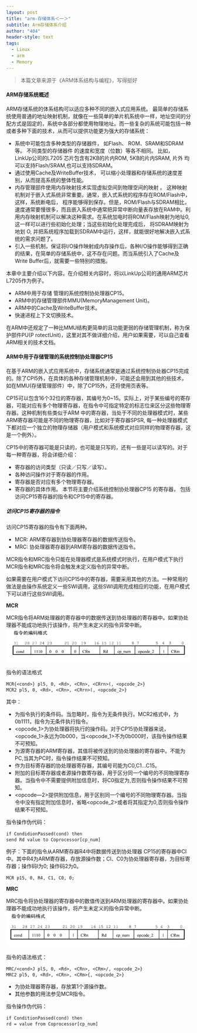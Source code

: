 ```yaml
---
layout: post
title: "arm-存储体系＜一＞"
subtitle: Arm存储体系介绍
author: "404"
header-style: text
tags:
  - Linux
  - arm
  - Memory
---
```


>本篇文章来源于《ARM体系结构与编程》，写得挺好

#### ARM存储系统概述

ARM存储系统的体系结构可以适应多种不同的嵌入式应用系统。 最简单的存储系统使用普通的地址映射机制，就像在一些简单的单片机系统中一样，地址空间的分配方式是固定的，系统中各部分都使用物理地址。而一些复杂的系统可能包括一种或者多种下面的技术，从而可以提供功能更为强大的存储系统：

- 系统中可能包含多种类型的存储器件， 如Flash、 ROM、SRAM和SDRAM等。 不同类型的存储器件 的速度和宽度（位数）等各不相同。 比如， LinkUp公司的L7205 芯片包含有2KB的片内ROM, 5KB的片内SRAM, 片外
均可以支持Flash/SRAM,也可以支持SDRAM。
- 通过使用Cache及WriteBuffer技术， 可以缩小处理器和存储系统的速度差别，从而提高系统的整体性能。
- 内存管理部件使用内存映射技术实现虚拟空间到物理空间的映射 。 这种映射机制对于嵌入式系统非常重要。通常，嵌入式系统的程序存在ROM/Flash中，这样，系统断电后， 程序能够得到保存。但是，ROM/Flash与SDRAM相比，速度通常要慢很多，而且嵌入系统中通常把异常中断向量表存放在RAM中。利用内存映射机制可以解决这种需求。在系统加电时将ROM/Flash映射为地址0, 这一样可以进行些初始化处理；当这些初始化处理完成后， 将SDRAM映射为地划 O, 并把系统程序加载到SDRAM中运行，这样，就能很好地解决嵌入式系统的需求问题了。
- 引入一些机制，保证将I/O操作映射成内存操作后，各种I/O操作能够得到正确的结果，在简单的存储系统中，这不存在问题。而当系统引入了Cache及Write Buffer后，就需要一些特别的措施。

本章中主要介绍以下内容。在介绍相关内容时，将以LinkUp公司的通用ARM芯片L7205作为例子。
- ARM中用于存储 管理的系统控制协处理器CP15。
- ARM中的存储管理部件MMU(MemoryManagement Unit)。
- ARM中的Cache及WriteBuffer技术。
- 快速进程上下文切换技术。

在ARM中还规定了一种比MMU结构更简单的且功能更弱的存储管理机制，称为保护部件PU(P rotectUnit)，这里对其不做详细介绍，用户如果需要，可以自己查看ARM相关的技术文档。

#### ARM中用于存储管理的系统控制协处理器CP15

在基于ARM的嵌入式应用系统中，存储系统通常是通过系统控制协处器CP15完成的。除了CPl5外，在具体的各种存储管理机制中，可能还会用到其他的些技术，如在MMU(存储管理部件）中，除了CP15外，还将使用页表等。

CP15可以包含16个32位的寄存器，其编号为0~15。实际上，对于某些编号的寄存器，可能对应有多个物理寄存器，在指令中可指定特定的标志位来区分这些物理寄存器。这种机制有些类似于ARM 中的寄存器，当处于不同的处理器模式时，某些ARM寄存器可能是不同的物理寄存器，比如对于寄存器SPSR, 每一种处理器模式下都对应一个独立的物理存储器（用户模式和系统模式对应同样的物理寄存器，这是一个例外）。

CP15中的寄存器可能是只读的，也可能是只写的，还有一些是可以读写的。对于每一种寄存器，将会详细介绍：
- 寄存器的访问类型（只读／只写／读写）。
- 各种访问操作对于寄存器的作用。
- 寄存器是否对应有多个物理寄存器。
- 寄存器的具体作用。
本节将主要介绍系统控制协处理器CP15 的寄存器， 包括访问CP15寄存器的指令和CP15中的寄存器。

##### 访问CP15寄存器的指令

访问CP15寄存器的指令有下面两种。
- MCR: ARM寄存器到协处理器寄存器的数据传送指令。
- MRC: 协处理器寄存器到ARM寄存器的数据传送指令。

MCR指令和MRC指令只能在处理器模式是系统模式时执行，在用户模式下执行MCR指令和MRC指令将会触发未定义指令的异常中断。

如果需要在用户模式下访问CP15中的寄存器，需要采用其他的方法。一种常用的做法是由操作系统定义一些SWI调用，这些SWI调用完成相应的功能，在用户模式下可以进行这些SWI调用。

**MCR**

MCR指令将ARM处理器的寄存器中的数据传送到协处理器的寄存器中。如果协处理器不能成功地执行该操作，将产生未定义的指令异常中断。
![avatar](/img/in-post/Linux/201931101001.png)

指令的语法格式
```
MCR{<cond>} pl5, 0, <Rd>, <CRn>, <CRrn>(, <opcode_2>}
MCR2 pl5, 0, <Rd>, <CRn>, <CRrn>(, <opcode_2>}
```
其中：
- <cond>为指令执行的条件码。当<cond>忽略时，指令为无条件执行。MCR2格式中，<cond>为0b1111，指令为无条件执行指令。
- <opcode_1>为协处理器将执行的操作码。对于CP15协处理器来说，<opcode_1>永远为0b000，当<opcode_1>不为0b000时，该指令操作结果不可预知。
- <Rd>为源寄存器的ARM寄存器，其值将被传送到的协处理器的寄存器中。<Rd>不能为PC,当其为PC时，指令操作结果不可预知。
- <CRn>作为目标寄存器的协处理器寄存器，其编号司能为C0,C1...C15。
- <CRm>附加的目标寄存器或者源操作数寄存器，用于区分同一个编号的不同物理寄存器。当指令中不需要提供附加信息时，将C0指定为<CRm>,否则指令操作结果不可预知。
- <opcode—2>提供附加信息，用于区别同一个编号的不同物理寄存器。当指令中没有指定附加信息时，省略<opcode_2>或者将其指定为0,否则指令操作结果不可预知。

指令操作伪代码：
```
if CondidionPassed(cond) then
send Rd value to Coprocessor[cp_num]
```

例子：下面的指令从ARM寄存器R4中将数据传送到协处理器 CP15的寄存器中Cl中。其中R4为ARM寄存器，存放源操作数；Cl、C0为协处理器寄存器，为目标寄存器；操作码l为0; 操作码2为0。
```
MCR p15, 0, R4, C1, C0, 0;
```

**MRC**

MRC指令将协处理器的寄存器中的数值传送到ARM处理器的寄存器中。如果协处理器不能成功地执行该操作，将产生未定义的指令异常中断。
![avatar](/img/in-post/Linux/201931101002.png)

指令的语法格式：
```
MRC/<cond>J plS, 0, <Rd>, <CRn>, <CRm>/, <opcode_2>}
MRC2 pl5, 0, <Rd>, <CRn>, <CRm>{, <opcode_2>}
```

- <CRn>为协处理器寄存器，存放第1个源操作数。
- 其他参数的用法参见MCR指令。

指令操作伪代码：
```
if ConditionPassed(cond) then
rd = value from Coprocessor[cp_num]
```
